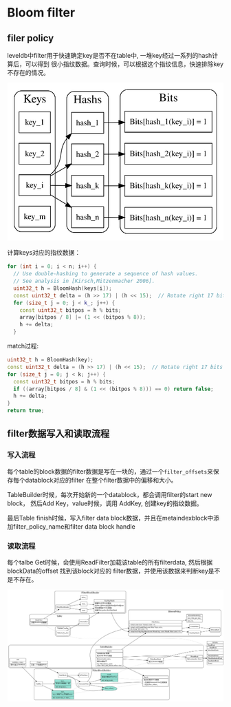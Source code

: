 # Bloom filter

## filer policy

leveldb中filter用于快速确定key是否不在table中, 一堆key经过一系列的hash计算后，可以得到
很小指纹数据。查询时候，可以根据这个指纹信息，快速排除key不存在的情况。

![bloom-filter](./bloom-filter.svg)

计算keys对应的指纹数据：
```cpp
for (int i = 0; i < n; i++) {
  // Use double-hashing to generate a sequence of hash values.
  // See analysis in [Kirsch,Mitzenmacher 2006].
  uint32_t h = BloomHash(keys[i]);
  const uint32_t delta = (h >> 17) | (h << 15);  // Rotate right 17 bits
  for (size_t j = 0; j < k_; j++) {
    const uint32_t bitpos = h % bits;
    array[bitpos / 8] |= (1 << (bitpos % 8));
    h += delta;
  }
```

match过程:

```cpp
uint32_t h = BloomHash(key);
const uint32_t delta = (h >> 17) | (h << 15);  // Rotate right 17 bits
for (size_t j = 0; j < k; j++) {
  const uint32_t bitpos = h % bits;
  if ((array[bitpos / 8] & (1 << (bitpos % 8))) == 0) return false;
  h += delta;
}
return true;
```

## filter数据写入和读取流程

### 写入流程

每个table的block数据的filter数据是写在一块的，通过一个`filter_offsets`来保存每个datablock对应的filter
在整个filter数据中的偏移和大小。

TableBuilder时候，每次开始新的一个datablock，都会调用filter的start new block， 然后Add Key，value时候，调用
AddKey, 创建key的指纹数据。

最后Table finish时候，写入filter data block数据，并且在metaindexblock中添加filter_policy_name和filter data block handle

### 读取流程

每个talbe Get时候，会使用ReadFilter加载该table的所有filterdata, 然后根据blockData的offset 找到该block对应的
filter数据，并使用该数据来判断key是不是不存在。

![filter-policy](./filter-policy.svg)
